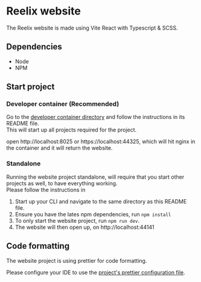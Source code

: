 # Reelix website

The Reelix website is made using Vite React with Typescript & SCSS.

## Dependencies

* Node
* NPM

## Start project

### Developer container (Recommended)

Go to the [developer container directory](./../../reelix.docker/) and follow the instructions in its README file. <br>
This will start up all projects required for the project.

open http://localhost:8025 or https://localhost:44325, which will hit nginx in the container and it will return the website.

### Standalone

Running the website project standalone, will require that you start other projects as well, to have everything working. <br>
Please follow the instructions in

1. Start up your CLI and navigate to the same directory as this README file.
2. Ensure you have the lates npm dependencies, run `npm install`
3. To only start the website project, run `npm run dev`.
4. The website will then open up, on http://localhost:44141

## Code formatting

The website project is using prettier for code formatting.

Please configure your IDE to use the [project's prettier configuration file](./.prettierrc).
